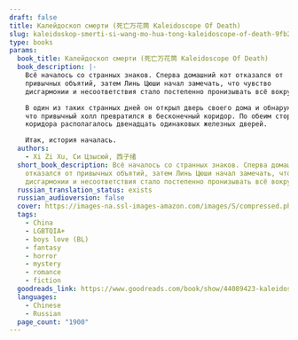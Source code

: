 ```yaml
---
draft: false
title: Калейдоскоп смерти (死亡万花筒 Kaleidoscope Of Death)
slug: kaleidoskop-smerti-si-wang-mo-hua-tong-kaleidoscope-of-death-9fb26bd4
type: books
params:
  book_title: Калейдоскоп смерти (死亡万花筒 Kaleidoscope Of Death)
  book_description: |-
    Всё началось со странных знаков. Сперва домашний кот отказался от 
    привычных объятий, затем Линь Цюши начал замечать, что чувство 
    дисгармонии и несоответствия стало постепенно пронизывать всё вокруг.

    В один из таких странных дней он открыл дверь своего дома и обнаружил, 
    что привычный холл превратился в бесконечный коридор. По обеим сторонам 
    коридора располагалось двенадцать одинаковых железных дверей.

    Итак, история началась.
  authors:
    - Xi Zi Xu, Си Цзысюй, 西子绪
  short_book_description: Всё началось со странных знаков. Сперва домашний кот
    отказался от привычных объятий, затем Линь Цюши начал замечать, что чувство
    дисгармонии и несоответствия стало постепенно пронизывать всё вокруг…
  russian_translation_status: exists
  russian_audioversion: false
  cover: https://images-na.ssl-images-amazon.com/images/S/compressed.photo.goodreads.com/books/1575794976i/44089423.jpg
  tags:
    - China
    - LGBTQIA+
    - boys love (BL)
    - fantasy
    - horror
    - mystery
    - romance
    - fiction
  goodreads_link: https://www.goodreads.com/book/show/44089423-kaleidoscope-of-death
  languages:
    - Chinese
    - Russian
  page_count: "1900"
---
```

